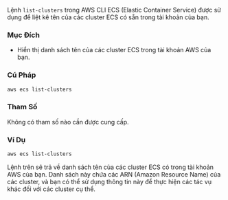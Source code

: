 Lệnh `list-clusters` trong AWS CLI ECS (Elastic Container Service) được sử dụng để liệt kê tên của các cluster ECS có sẵn trong tài khoản của bạn.

### Mục Đích

- Hiển thị danh sách tên của các cluster ECS trong tài khoản AWS của bạn.

### Cú Pháp

```bash
aws ecs list-clusters
```

### Tham Số

Không có tham số nào cần được cung cấp.

### Ví Dụ

```bash
aws ecs list-clusters
```

Lệnh trên sẽ trả về danh sách tên của các cluster ECS có trong tài khoản AWS của bạn. Danh sách này chứa các ARN (Amazon Resource Name) của các cluster, và bạn có thể sử dụng thông tin này để thực hiện các tác vụ khác đối với các cluster cụ thể.
